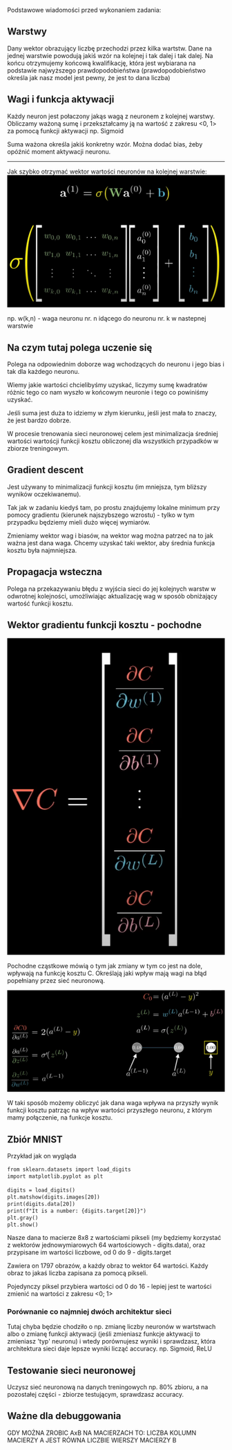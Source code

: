 Podstawowe wiadomości przed wykonaniem zadania:

## Warstwy

Dany wektor obrazujący liczbę przechodzi przez kilka wartstw.
Dane na jednej warstwie powodują jakiś wzór na kolejnej i tak dalej i tak dalej.
Na końcu otrzymujemy końcową kwalifikację, która jest wybiarana na podstawie najwyższego prawdopodobieństwa (prawdopodobieństwo określa jak nasz model jest pewny, że jest to dana liczba)

## Wagi i funkcja aktywacji

Każdy neuron jest połaczony jakąs wagą z neuronem z kolejnej warstwy.
Obliczamy ważoną sumę i przekształcamy ją na wartość z zakresu <0, 1> za pomocą funkcji aktywacji np. Sigmoid

Suma ważona określa jakiś konkretny wzór.
Można dodać bias, żeby opóźnić moment aktywacji neuronu.

---

Jak szybko otrzymać wektor wartości neuronów na kolejnej warstwie:
![](img/neurons_next_layer.png)

np. w(k,n) - waga neuronu nr. n idącego do neuronu nr. k w nastepnej warstwie

## Na czym tutaj polega uczenie się

Polega na odpowiednim doborze wag wchodzących do neuronu i jego bias i tak dla każdego neuronu.

Wiemy jakie wartości chcielibyśmy uzyskać, liczymy sumę kwadratów różnic tego co nam wyszło w końcowym neuronie i tego co powiniśmy uzyskać.

Jeśli suma jest duża to idziemy w złym kierunku, jeśli jest mała to znaczy, że jest bardzo dobrze.

W procesie trenowania sieci neuronowej celem jest minimalizacja średniej wartości wartoścji funkcji kosztu obliczonej dla wszystkich przypadków w zbiorze treningowym.

## Gradient descent

Jest używany to minimalizacji funkcji kosztu (im mniejsza, tym bliższy wyników oczekiwanemu).

Tak jak w zadaniu kiedyś tam, po prostu znajdujemy lokalne minimum przy pomocy gradientu (kierunek najszybszego wzrostu) - tylko w tym przypadku będziemy mieli dużo więcej wymiarów.

Zmieniamy wektor wag i biasów, na wektor wag można patrzeć na to jak ważna jest dana waga. Chcemy uzyskać taki wektor, aby średnia funkcja kosztu była najmniejsza.

## Propagacja wsteczna

Polega na przekazywaniu błędu z wyjścia sieci do jej kolejnych warstw w odwrotnej kolejności, umożliwiając aktualizację wag w sposób obniżający wartość funkcji kosztu.

## Wektor gradientu funkcji kosztu - pochodne

![](img/derivatives.png)

Pochodne cząstkowe mówią o tym jak zmiany w tym co jest na dole, wpływają na funkcję kosztu C. Określają jaki wpływ mają wagi na błąd popełniany przez sieć neuronową.

![](img/single_deriv.png)

W taki sposób możemy obliczyć jak dana waga wpływa na przyszły wynik funkcji kosztu patrząc na wpływ wartości przyszłego neuronu, z którym mamy połączenie, na funkcje kosztu.

## Zbiór MNIST

Przykład jak on wygląda

```
from sklearn.datasets import load_digits
import matplotlib.pyplot as plt

digits = load_digits()
plt.matshow(digits.images[20])
print(digits.data[20])
print(f"It is a number: {digits.target[20]}")
plt.gray()
plt.show()
```

Nasze dana to macierze 8x8 z wartościami pikseli (my będziemy korzystać z wektorów jednowymiarowych 64 wartościowych - digits.data), oraz przypisane
im wartości liczbowe, od 0 do 9 - digits.target

Zawiera on 1797 obrazów, a każdy obraz to wektor 64 wartości. Każdy
obraz to jakaś liczba zapisana za pomocą pikseli.

Pojedynczy piksel przybiera wartości od 0 do 16 - lepiej jest te wartości zmienić na wartości z zakresu <0; 1>

### Porównanie co najmniej dwóch architektur sieci

Tutaj chyba będzie chodziło o np. zmianę liczby neuronów w wartstwach albo o zmianę funkcji aktywacji (jeśli zmieniasz funkcje aktywacji to zmieniasz 'typ' neuronu) i wtedy porównujesz wyniki i sprawdzasz, która architektura sieci daje lepsze wyniki licząć accuracy.
np. Sigmoid, ReLU

## Testowanie sieci neuronowej

Uczysz sieć neuronową na danych treningowych np. 80% zbioru, a na pozostałej części - zbiorze testującym, sprawdzasz accuracy.

## Ważne dla debuggowania

GDY MOŻNA ZROBIC AxB NA MACIERZACH TO:
LICZBA KOLUMN MACIERZY A JEST RÓWNA LICZBIE WIERSZY MACIERZY B
